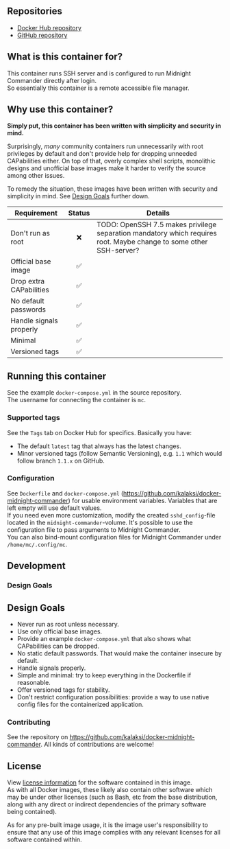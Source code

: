 
## Repositories
- [Docker Hub repository](https://registry.hub.docker.com/u/kalaksi/midnight-commander/)
- [GitHub repository](https://github.com/kalaksi/docker-midnight-commander)

## What is this container for?
This container runs SSH server and is configured to run Midnight Commander directly after login.  
So essentially this container is a remote accessible file manager.  

## Why use this container?
**Simply put, this container has been written with simplicity and security in mind.**

Surprisingly, _many_ community containers run unnecessarily with root privileges by default and don't provide help for dropping unneeded CAPabilities either.
On top of that, overly complex shell scripts, monolithic designs and unofficial base images make it harder to verify the source among other issues.

To remedy the situation, these images have been written with security and simplicity in mind. See [Design Goals](#design-goals) further down.

|Requirement              |Status|Details|
|-------------------------|:----:|-------|
|Don't run as root        |❌    | TODO: OpenSSH 7.5 makes privilege separation mandatory which requires root. Maybe change to some other SSH-server? |
|Official base image      |✅    | |
|Drop extra CAPabilities  |✅    | |
|No default passwords     |✅    | |
|Handle signals properly  |✅    | |
|Minimal                  |✅    | |
|Versioned tags           |✅    | |

## Running this container
See the example ```docker-compose.yml``` in the source repository.  
The username for connecting the container is ```mc```.

### Supported tags
See the ```Tags``` tab on Docker Hub for specifics. Basically you have:
- The default ```latest``` tag that always has the latest changes.
- Minor versioned tags (follow Semantic Versioning), e.g. ```1.1``` which would follow branch ```1.1.x``` on GitHub.

### Configuration
See ```Dockerfile``` and ```docker-compose.yml``` (<https://github.com/kalaksi/docker-midnight-commander>) for usable environment variables. Variables that are left empty will use default values.  
If you need even more customization, modify the created ```sshd_config```-file located in the ```midnight-commander```-volume. It's possible to use the configuration file to pass arguments to Midnight Commander.  
You can also bind-mount configuration files for Midnight Commander under ```/home/mc/.config/mc```.  

## Development
### Design Goals
## Design Goals
- Never run as root unless necessary.
- Use only official base images.
- Provide an example ```docker-compose.yml``` that also shows what CAPabilities can be dropped.
- No static default passwords. That would make the container insecure by default.
- Handle signals properly.
- Simple and minimal: try to keep everything in the Dockerfile if reasonable.
- Offer versioned tags for stability.
- Don't restrict configuration possibilities: provide a way to use native config files for the containerized application.

### Contributing
See the repository on <https://github.com/kalaksi/docker-midnight-commander>.
All kinds of contributions are welcome!

## License
View [license information](https://github.com/kalaksi/docker-midnight-commander/blob/master/LICENSE) for the software contained in this image.  
As with all Docker images, these likely also contain other software which may be under other licenses (such as Bash, etc from the base distribution, along with any direct or indirect dependencies of the primary software being contained).  
  
As for any pre-built image usage, it is the image user's responsibility to ensure that any use of this image complies with any relevant licenses for all software contained within.
